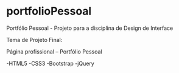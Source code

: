 # portfolioPessoal
Portfólio Pessoal - Projeto para a disciplina de Design de Interface

Tema de Projeto Final:

Página profissional – Portfólio Pessoal

-HTML5
-CSS3
-Bootstrap
-jQuery
